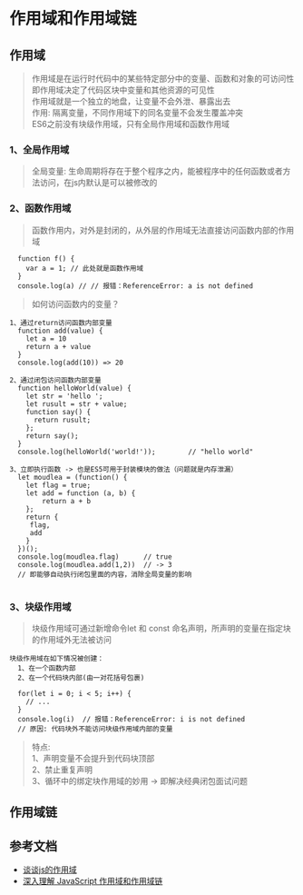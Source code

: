 # 作用域和作用域链
## 作用域
> 作用域是在运行时代码中的某些特定部分中的变量、函数和对象的可访问性<br>
即作用域决定了代码区块中变量和其他资源的可见性<br>
作用域就是一个独立的地盘，让变量不会外泄、暴露出去<br>
作用: 隔离变量，不同作用域下的同名变量不会发生覆盖冲突<br>
ES6之前没有块级作用域，只有全局作用域和函数作用域

### 1、全局作用域
> 全局变量: 生命周期将存在于整个程序之内，能被程序中的任何函数或者方法访问，在js内默认是可以被修改的

### 2、函数作用域
>函数作用内，对外是封闭的，从外层的作用域无法直接访问函数内部的作用域
```$xslt
  function f() {
    var a = 1; // 此处就是函数作用域
  }
  console.log(a) // // 报错：ReferenceError: a is not defined
```
>如何访问函数内的变量？
```$xslt
1、通过return访问函数内部变量
  function add(value) {
    let a = 10
    return a + value
  }
  console.log(add(10)) => 20
  
2、通过闭包访问函数内部变量
  function helloWorld(value) {
    let str = 'hello ';
    let rusult = str + value;
    function say() {
      return rusult;
    };
    return say();
  }
  console.log(helloWorld('world!'));		// "hello world"

3、立即执行函数 -> 也是ES5可用于封装模块的做法（问题就是内存泄漏）
  let moudlea = (function() {
    let flag = true;
    let add = function (a, b) {
        return a + b
    };
    return {
     flag,
     add
    }
  })();
  console.log(moudlea.flag)      // true
  console.log(moudlea.add(1,2))  // -> 3
  // 即能够自动执行闭包里面的内容，消除全局变量的影响
 
```
### 3、块级作用域
>块级作用域可通过新增命令let 和 const 命名声明，所声明的变量在指定块的作用域外无法被访问

```$xslt
块级作用域在如下情况被创建：
  1、在一个函数内部
  2、在一个代码块内部(由一对花括号包裹)
  
  for(let i = 0; i < 5; i++) {
    // ...
  }
  console.log(i)  // 报错：ReferenceError: i is not defined
  // 原因: 代码块外不能访问块级作用域内部的变量
```
>特点: <br>
1、声明变量不会提升到代码块顶部<br>
2、禁止重复声明<br>
3、循环中的绑定块作用域的妙用 -> 即解决经典闭包面试问题

## 作用域链


## 参考文档
* [谈谈js的作用域](https://juejin.im/post/5abb99e9f265da2392366824)
* [深入理解 JavaScript 作用域和作用域链](https://juejin.im/post/5c8290455188257e5d0ec64f)


